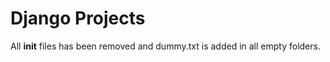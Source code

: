 # Django Projects

All __init__ files has been removed and dummy.txt is added in all empty folders.
